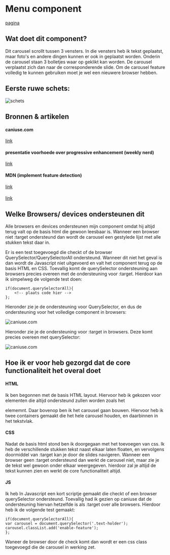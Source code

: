 # Menu component

[pagina](https://nielsfs.github.io/browser-technologies/opdracht2/Carousel/carousel.html)

## Wat doet dit component?

Dit carousel scrollt tussen 3 vensters. In die vensters heb ik tekst geplaatst, maar foto's en andere dingen kunnen er ook in geplaatst worden. Onderin de carousel staan 3 bolletjes waar op geklikt kan worden. De carousel verplaatst zich dan naar de corresponderende slide. Om de carousel feature volledig te kunnen gebruiken moet je wel een nieuwere browser hebben. 


## Eerste ruwe schets:

![schets](https://lh3.googleusercontent.com/ORxTWszU_1A4pOx74U0UcPAO1dSVwxJigCcJHhNx4ODt3cFgERGjczBXbK7m824PyBbiAJrCMefYXTBiUapkB5V4lsOhIelghP-YUb_whL70ltZlSt0xtCyHi8EZzWUzOcl5QHPwLz3ElCCyVOxhDA_LEelI6RwSygWulTsJk-FeMY1EyviYSP1cCnZBanD1Jp99Gt-ga0Y-2BivAl31V_9oEiabphdHySgxL25nb0dbjlgWYtYaQvuufD2VkXyJ1RcApYXF0FLMqpf_q53Vg3g-SgMVF0M7uKfiaGSH3LahaXUA9O5eDF-0wSlmdJlto3UKp-x-hqap8Z3hY0uLimuAPShnkG_yYscK5PNgfuNziKfhOWFT1fE6aZZiuY-ngnYhqs_tedVxbHFWIZO9Uu_2bPE9iLrJYrItUusahslZjZaLeTHYfwDuBJwS6NbEGQGyshXqF56Cc5KgzTkzOhBaT7s46KO5I-UCrPWY8vP7NwHXlUvgY878qBJF9s_olQmZvSIf_NCfJteIJZVz9QZjiT0C3kNIhwUN7gkkU6zETg72DbYryiaJG3rqQPxxrzaedcW3aV8Pex1-yYZGVzZJ0Ms8O8NS7M2VJOw=w1224-h1632-no)


## Bronnen & artikelen

#### caniuse.com
[link](www.caniuse.com)
#### presentatie voorhoede over progressive enhancement (weekly nerd)
[link](https://moodle.cmd.hva.nl/mod/url/view.php?id=19943)
#### MDN (implement feature detection)
[link](https://developer.mozilla.org/en-US/docs/Learn/Tools_and_testing/Cross_browser_testing/Feature_detection)
#### 
[link](https://css-tricks.com/on-target/)

## Welke Browsers/ devices ondersteunen dit

Alle browsers en devices ondersteunen mijn component omdat hij altijd terug valt op de basis html die gewoon leesbaar is. Wanneer een browser niet :target ondersteund dan wordt de carousel een gestylede lijst met alle stukken tekst daar in. 

Er is een test toegevoegd die checkt of de browser QuerySelector/QuerySelectorAll ondersteund. Wanneer dit niet het geval is dan wordt de Javascript niet uitgevoerd en valt het component terug op de basis HTML en CSS. Toevallig komt de querySelector ondersteuning aan browsers precies overeen met de ondersteuning voor :target. Hierdoor kan ik simpelweg de volgende test doen:

	if(document.querySelectorAll){
		<!-- plaats code hier -->
	};	


Hieronder zie je de ondersteuning voor QuerySelector, en dus de ondersteuning voor het volledige component in browsers:

 ![caniuse.com](https://lh3.googleusercontent.com/vwhLesz7dZpx4ElxN8JiUQHlcu-a84unIIGrUy-3e-Y_ICiOOpAE3xqqalxrpwnkK5GrH9ioryslrqXn0L69-T1w2UzKXzbu9IuoI5e48uYUhOs2SsC5OH9bfy0HNFzSigIE2_0zk1KgIJAcwhsYXXMJ6CUm8nK5BfFiFFV64lp4FmClw4768Ihqn1F3E3HE4sx8MMM1vVmRfUncGWaI1pY9sBFQ3xn0FikZwRH6cNVc04rIxckKS-P5AVt22y6z15HV7Rv4lKdz0ImtXrLLeSGjbCzXEf8VePSEnlfObSJKxK7h1y3wFXRbrwfwD_wCeeM3ulTHHKvh6n_YWqmUB1aYY5Eiplr4xpBkTixvAqkPnl-YLXa8HI17gyEd33MQHQ1U409oUnYPwkBEbdHtZEQfUIV6P6GDNwwTPezWBmObY2D4RJUdYS0gWXAwYYwOqO2TBrqgzEJJHyeD1xCX_Wk2t55pVNj_RikN9Jgr1aXBkahI2iFpgSdP0zPK-c4kkWLaPN553ldix5LYCRTXmflQsnL3ojn__YQm926jvkhLVp-Q3p-k7VCftz3dMVQb3-JSkPVbAXoUlZQF9ifSSKdQvs266OUZNh3JVig=w2546-h954-no)

Hieronder zie je de ondersteuning voor :target in browsers. Deze komt precies overeen met querySelector:

![caniuse.com](https://lh3.googleusercontent.com/dXVdAfx-N2KxyK9V5gqIPrPA2ERlpTWGosDuRzi85RlvmJRzJ9YCjwZ9HevaYvrkhW4_wesob-R1Tpmq32s_84xbgUei5Uokcxi9LRpBmmkBwfuHZUMdSTNPzU_9edmwLwJ0YRkR8ZM83nqR6FigtmfoRkuhbRhN_wazPX6j9VAkvCvTaBRN9zTp87pjewgx4KQREt3LIdm3jz52LHq5DSmf6B8tsdKcwJptUlMM0gx31Nj62a7lLqMF5MQ85tsAltbGwmVU_4XNY-6f-AWHPIYp2Lg1VQVD1DhUKGrmZvpGlV7kTtWr2hsvIum6AfTYBb6ps6cAvAqhTYUGO1DmBYEKieom8_cMn7qzTAU6d4gpZzUSxaIZAA7CHlmXQFCg4XlpBKBlJg7RXmWJYYEaTK9zEbAbhixysn61KXps5DWmp1wYn2U_EJa1bXraGtXL__eEVGsnRRh4LCYYRq9BqLZusqNehhYodbAtockXi2EsCO_Tcxwceqxwy0sDq5LlGsb4gPCz8YBPMW7flEweUassmPhyZpuQB4fDfIiI6IzWG_lHgZKXYVm2dSGZIq78D4RvGJhuk28Wq_KPYdbr4-WawSYCECxc-ARlyeo=w2004-h978-no)

## Hoe ik er voor heb gezorgd dat de core functionaliteit het overal doet

#### HTML

Ik ben begonnen met de basis HTML layout. Hiervoor heb ik gekozen voor elementen die altijd ondersteund zullen worden zoals het <p> elememnt. Daar bovenop ben ik het carousel gaan bouwen. Hiervoor heb ik twee containers gemaakt die het hele carousel houden, en daarbinnen in het tekstvlak. 

#### CSS

Nadat de basis html stond ben ik doorgegaan met het toevoegen van css. Ik heb de verschillende stukken tekst naast elkaar laten floaten, en vervolgens doormiddel van :target kan je door de slides navigeren. Wanneer een browser geen :target ondersteund dan werkt de carousel niet, maar zie je de tekst wel gewoon onder elkaar weergegeven. hierdoor zal je altijd de tekst kunnen zien en werkt de core functionaliteit altijd. 

#### JS

Ik heb In Javascript een kort scriptje gemaakt die checkt of een browser querySelector ondersteund. Toevallig had ik gezien op caniuse dat de ondersteuning hiervan hetzelfde is als :target over alle browsers. Hierdoor heb ik de volgende test gemaakt:

	if(document.querySelectorAll){
    var carousel = document.querySelector('.text-holder');
    carousel.classList.add('enable-feature');
    };

Waneer de browser door de check komt dan wordt er een css class toegevoegd die de carousel in werking zet.


